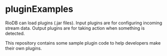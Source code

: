 # pluginExamples
RioDB can load plugins (.jar files).
Input plugins are for configuring incoming stream data. 
Output plugins are for taking action when something is detected.

This repository contains some sample plugin code to help developers make their own plugins. 
